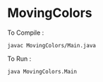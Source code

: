 # MovingColors
To Compile : 
```
javac MovingColors/Main.java
```
To Run :
```
java MovingColors.Main
```
